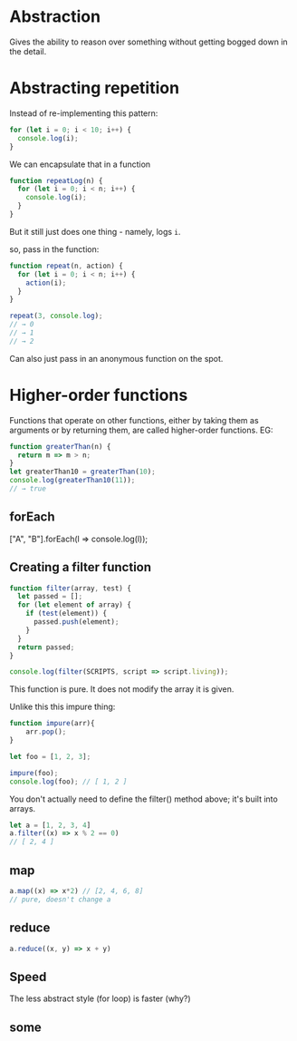 # Abstraction

Gives the ability to reason over something without getting bogged down in the detail.

# Abstracting repetition

Instead of re-implementing this pattern:

```javascript
for (let i = 0; i < 10; i++) {
  console.log(i);
}
```

We can encapsulate that in a function

```javascript
function repeatLog(n) {
  for (let i = 0; i < n; i++) {
    console.log(i);
  }
}
```

But it still just does one thing - namely, logs `i`.

so, pass in the function:

```javascript
function repeat(n, action) {
  for (let i = 0; i < n; i++) {
    action(i);
  }
}

repeat(3, console.log);
// → 0
// → 1
// → 2
```

Can also just pass in an anonymous function on the spot.

# Higher-order functions

Functions that operate on other functions, either by taking them as arguments or by returning them, are called higher-order functions.
EG:

```javascript
function greaterThan(n) {
  return m => m > n;
}
let greaterThan10 = greaterThan(10);
console.log(greaterThan10(11));
// → true
```

## forEach

["A", "B"].forEach(l => console.log(l));

## Creating a filter function

```javascript
function filter(array, test) {
  let passed = [];
  for (let element of array) {
    if (test(element)) {
      passed.push(element);
    }
  }
  return passed;
}

console.log(filter(SCRIPTS, script => script.living));
```
This function is pure. It does not modify the array it is given.

Unlike this this impure thing:

```javascript
function impure(arr){
    arr.pop();
}

let foo = [1, 2, 3];

impure(foo);
console.log(foo); // [ 1, 2 ]
```

You don't actually need to define the filter() method above; it's built into arrays.

```javascript
let a = [1, 2, 3, 4]
a.filter((x) => x % 2 == 0)
// [ 2, 4 ]
```

## map

```javascript
a.map((x) => x*2) // [2, 4, 6, 8]
// pure, doesn't change a
```

## reduce

```javascript
a.reduce((x, y) => x + y)
```

## Speed

The less abstract style (for loop) is faster (why?)

## some
